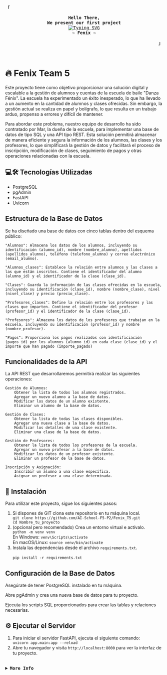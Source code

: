 <!-- Fenix -->
<div align="justify">

<!-- Profile -->
<p align="left"><strong><samp>「</samp></strong></p>
  <p align="center">
    <samp>
      <b>
        Hello There,
      <br>
        We present our first project
      </b>
      <br>
      <a href="https://git.io/typing-svg"><img src="https://readme-typing-svg.demolab.com?font=Fira+Code&pause=1000&width=435&lines=Fenix+starting+project..." alt="Typing SVG" /></a>
      <br>
      <b>
        ~ Fenix ~
      </b>
    </samp>

<p align="right"><strong><samp>」</samp></strong></p>

<br>

</div>

<body>
  <h1>🔥 Fenix Team 5</h1>
  <p>Este proyecto tiene como objetivo proporcionar una solución digital y escalable a la gestión de alumnos y cuentas de la escuela de baile "Danza Fénix". La escuela ha experimentado un éxito inesperado, lo que ha llevado a un aumento en la cantidad de alumnos y clases ofrecidas. Sin embargo, la gestión actual se realiza en papel y bolígrafo, lo que resulta en un trabajo arduo, propenso a errores y difícil de mantener.

Para abordar este problema, nuestro equipo de desarrollo ha sido contratado por Mar, la dueña de la escuela, para implementar una base de datos de tipo SQL y una API tipo REST. Esta solución permitirá almacenar de manera eficiente y segura la información de los alumnos, las clases y los profesores, lo que simplificará la gestión de datos y facilitará el proceso de inscripción, modificación de clases, seguimiento de pagos y otras operaciones relacionadas con la escuela.</p>

  <h2>💻🛠️ Tecnologías Utilizadas</h2>
  <ul>
    <li>PostgreSQL</li>
    <li>pgAdmin</li>
    <li>FastAPI</li>
    <li>Uvicorn</li>
  </ul>

  <h2>Estructura de la Base de Datos</h2>

  Se ha diseñado una base de datos con cinco tablas dentro del esquema público:

    "Alumnos": Almacena los datos de los alumnos, incluyendo su identificación (alumno_id), nombre (nombre_alumno), apellidos (apellidos_alumno), teléfono (telefono_alumno) y correo electrónico (email_alumno).
    
    "Alumnos_clases": Establece la relación entre alumnos y las clases a las que están inscritos. Contiene el identificador del alumno (alumno_id) y el identificador de la clase (clase_id).

    "Clases": Guarda la información de las clases ofrecidas en la escuela, incluyendo su identificación (clase_id), nombre (nombre_clase), nivel (nivel_clase) y precio (precio_clase).

    "Profesores_clases": Define la relación entre los profesores y las clases que imparten. Contiene el identificador del profesor (profesor_id) y el identificador de la clase (clase_id).

    "Profesores": Almacena los datos de los profesores que trabajan en la escuela, incluyendo su identificación (profesor_id) y nombre (nombre_profesor).

    "Pagos": Proporciona los pagos realizados con identificiación (pagos_id) por los alumnos (alumno_id) en cada clase (clase_id) y el importe que han pagado (importe_pagado)

  <h2>Funcionalidades de la API</h2>

  La API REST que desarrollaremos permitirá realizar las siguientes operaciones:

    Gestión de Alumnos:
        Obtener la lista de todos los alumnos registrados.
        Agregar un nuevo alumno a la base de datos.
        Modificar los datos de un alumno existente.
        Eliminar un alumno de la base de datos.

    Gestión de Clases:
        Obtener la lista de todas las clases disponibles.
        Agregar una nueva clase a la base de datos.
        Modificar los detalles de una clase existente.
        Eliminar una clase de la base de datos.

    Gestión de Profesores:
        Obtener la lista de todos los profesores de la escuela.
        Agregar un nuevo profesor a la base de datos.
        Modificar los datos de un profesor existente.
        Eliminar un profesor de la base de datos.

    Inscripción y Asignación:
        Inscribir un alumno a una clase específica.
        Asignar un profesor a una clase determinada.

  <h2>🔧 Instalación</h2>
  <p>Para utilizar este proyecto, sigue los siguientes pasos:</p>
  <ol>
    <li>Si dispones de GIT clona este repositorio en tu máquina local.</li>
    <code>git clone https://github.com/AI-School-F5-P2/Fenix_T5.git</code><br>
    <code>cd Nombre_tu_proyecto</code><br>
    <li>(opcional pero recomendado) Crea un entorno virtual e actívalo.</li>
    <code>python -m venv venv</code><br>
    En Windows: <code>venv\Scripts\activate</code><br>
    En macOS/Linux: <code>source venv/bin/activate</code>
    <li>Instala las dependencias desde el archivo <code>requirements.txt</code>.</li><br>
    <code>pip install -r requirements.txt</code>
  </ol>

  <h2>Configuración de la Base de Datos</h2>
  <p>Asegúrate de tener PostgreSQL instalado en tu máquina.</p>
  <p>Abre pgAdmin y crea una nueva base de datos para tu proyecto.</p>
  <p>Ejecuta los scripts SQL proporcionados para crear las tablas y relaciones necesarias.</p>

  <h2>⚙️ Ejecutar el Servidor</h2>
  <ol>
    <li>Para iniciar el servidor FastAPI, ejecuta el siguiente comando:</li>
    <code>uvicorn app.main:app --reload</code>
    <li>Abre tu navegador y visita <code>http://localhost:8000</code> para ver la interfaz de tu proyecto.</li>
  </ol>

<br>

<details>
<summary><samp><b>More Info</b></samp></summary>

<h2></h2><br>

  <h2>💡 Contribuciones</h2>
  <p>Las contribuciones son bienvenidas. Si encuentras algún error o tienes mejoras, por favor, abre un issue o envía un pull request.<br> <br>
  Los actuales contribuidores de este proyecto son:<br>
  -[Sandra Gomez](https://github.com/sgomezp)</p>

  <h2>📄 Licencia</h2>
  <p>Este proyecto está bajo la Licencia MIT - consulta el archivo <code>LICENSE</code> para más detalles.</p>

</body>
